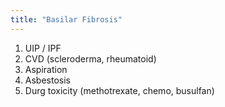 ```yaml
---
title: "Basilar Fibrosis"
---
```

1. UIP / IPF
2. CVD (scleroderma, rheumatoid)
3. Aspiration
4. Asbestosis
5. Durg toxicity (methotrexate, chemo, busulfan)

